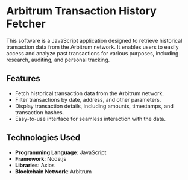 # Arbitrum Transaction History Fetcher

This software is a JavaScript application designed to retrieve historical transaction data from the Arbitrum network. It enables users to easily access and analyze past transactions for various purposes, including research, auditing, and personal tracking.

## Features

- Fetch historical transaction data from the Arbitrum network.
- Filter transactions by date, address, and other parameters.
- Display transaction details, including amounts, timestamps, and transaction hashes.
- Easy-to-use interface for seamless interaction with the data.

## Technologies Used

- **Programming Language**: JavaScript
- **Framework**: Node.js
- **Libraries**: Axios
- **Blockchain Network**: Arbitrum
